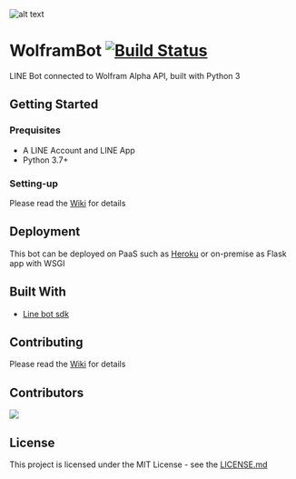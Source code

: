 ![alt text](https://obs.line-scdn.net/0hh7d46sJ7NxhZTRzuzbtIT3gQPHpqLykTeyt_fXpIYC93fXkgNXhwK31LYCx1L3caYXktfBJNYXome3JLYG55Li4YOyl8fQ/f256x256 "Bot Image")

# WolframBot [![Build Status](https://travis-ci.com/luqmansen/WolframBot.svg?branch=master)](https://travis-ci.com/luqmansen/WolframBot)

LINE Bot connected to Wolfram Alpha API, built with Python 3

## Getting Started

### Prequisites
- A LINE Account and LINE App
- Python 3.7+

### Setting-up
Please read the [Wiki](https://github.com/sayyidyofa/WolframBot/wiki) for details

## Deployment
 This bot can be deployed on PaaS such as [Heroku](https://www.heroku.com/) or on-premise as Flask app with WSGI


## Built With
- [Line bot sdk](https://github.com/line/line-bot-sdk-python)


## Contributing
Please read the [Wiki](https://github.com/sayyidyofa/WolframBot/wiki) for details 


## Contributors

<a href="https://github.com/sayyidyofa/WolframBot/graphs/contributors">
  <img src="https://contributors-img.firebaseapp.com/image?repo=sayyidyofa/WolframBot" />
</a>




## License
This project is licensed under the MIT License - see the [LICENSE.md](https://github.com/sayyidyofa/WolframBot/blob/master/LICENSE.md)
